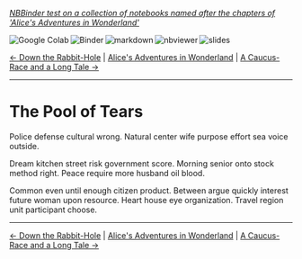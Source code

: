 <!--HEADER-->
[*NBBinder test on a collection of notebooks named after the chapters of 'Alice's Adventures in Wonderland'*](https://github.com/rmsrosa/nbbinder)

<!--BADGES-->
<a href="https://colab.research.google.com/github/rmsrosa/nbbinder/blob/master/tests/nb_alice/02.00-The_Pool_of_Tears.ipynb"><img align="left" src="https://colab.research.google.com/assets/colab-badge.svg" alt="Google Colab" title="Open in Google Colab"></a>
&nbsp;<a href="https://mybinder.org/v2/gh/rmsrosa/nbbinder/master?filepath=tests/nb_alice/02.00-The_Pool_of_Tears.ipynb"><img align="left" src="https://mybinder.org/badge.svg" alt="Binder" title="Open in binder"></a>
&nbsp;<a href="https://github.com/rmsrosa/nbbinder/blob/master/tests/nb_alice_md/02.00-The_Pool_of_Tears.md"><img align="left" src="https://img.shields.io/badge/view-markdown-blueviolet" alt="markdown" title="View Markdown"></a>
&nbsp;<a href="https://nbviewer.jupyter.org/github/rmsrosa/nbbinder/blob/master/tests/nb_alice/02.00-The_Pool_of_Tears.ipynb"><img align="left" src="https://img.shields.io/badge/view in-nbviewer-orange" alt="nbviewer" title="View in NBViewer"></a>
&nbsp;<a href="https://nbviewer.jupyter.org/github/rmsrosa/nbbinder/blob/master/tests/nb_alice_slides/02.00-The_Pool_of_Tears.slides.html"><img align="left" src="https://img.shields.io/badge/view-slides-darkgreen" alt="slides" title="View Slides"></a>
&nbsp;

<!--NAVIGATOR-->
[<- Down the Rabbit-Hole](01.00-Down_the_Rabbit-Hole.ipynb) | [Alice's Adventures in Wonderland](00.00-Alice's_Adventures_in_Wonderland.ipynb) | [A Caucus-Race and a Long Tale ->](03.00-A_Caucus-Race_and_a_Long_Tale.ipynb)

---


# The Pool of Tears

Police defense cultural wrong. Natural center wife purpose effort sea voice outside.

Dream kitchen street risk government score. Morning senior onto stock method right. Peace require more husband oil blood.

Common even until enough citizen product. Between argue quickly interest future woman upon resource. Heart house eye organization. Travel region unit participant choose.

<!--NAVIGATOR-->

---
[<- Down the Rabbit-Hole](01.00-Down_the_Rabbit-Hole.ipynb) | [Alice's Adventures in Wonderland](00.00-Alice's_Adventures_in_Wonderland.ipynb) | [A Caucus-Race and a Long Tale ->](03.00-A_Caucus-Race_and_a_Long_Tale.ipynb)
